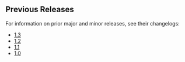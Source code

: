 ## Previous Releases
For information on prior major and minor releases, see their changelogs:
- [1.3](https://github.com/dbt-labs/dbt-bigquery/blob/1.3.latest/CHANGELOG.md)
- [1.2](https://github.com/dbt-labs/dbt-bigquery/blob/1.2.latest/CHANGELOG.md)
- [1.1](https://github.com/dbt-labs/dbt-bigquery/blob/1.1.latest/CHANGELOG.md)
- [1.0](https://github.com/dbt-labs/dbt-bigquery/blob/1.0.latest/CHANGELOG.md)
